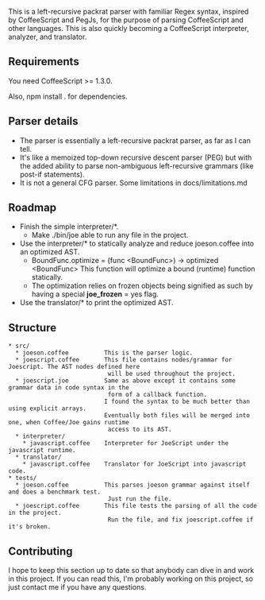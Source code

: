 This is a left-recursive packrat parser with familiar Regex syntax, inspired by CoffeeScript and PegJs, for the purpose of parsing CoffeeScript and other languages.
This is also quickly becoming a CoffeeScript interpreter, analyzer, and translator.

## Requirements

You need CoffeeScript >= 1.3.0.

Also, npm install . for dependencies.

## Parser details

* The parser is essentially a left-recursive packrat parser, as far as I can tell.
* It's like a memoized top-down recursive descent parser (PEG) but with the added ability to parse non-ambiguous left-recursive grammars (like post-if statements).
* It is not a general CFG parser. Some limitations in docs/limitations.md

## Roadmap

* Finish the simple interpreter/*.
    * Make ./bin/joe able to run any file in the project.
* Use the interpreter/* to statically analyze and reduce joeson.coffee into an optimized AST.
    * BoundFunc.optimize = (func &lt;BoundFunc&gt;) -> optimized &lt;BoundFunc&gt; This function will optimize a bound (runtime) function statically.
    * The optimization relies on frozen objects being signified as such by having a special __joe_frozen__ = yes flag.
* Use the translator/* to print the optimized AST.

## Structure

```
* src/
  * joeson.coffee          This is the parser logic.
  * joescript.coffee       This file contains nodes/grammar for Joescript. The AST nodes defined here
                            will be used throughout the project.
  * joescript.joe          Same as above except it contains some grammar data in code syntax in the
                            form of a callback function.
                           I found the syntax to be much better than using explicit arrays.
                           Eventually both files will be merged into one, when Coffee/Joe gains runtime
                            access to its AST.
  * interpreter/
    * javascript.coffee    Interpreter for JoeScript under the javascript runtime.
  * translator/
    * javascript.coffee    Translator for JoeScript into javascript code.
* tests/
  * joeson.coffee          This parses joeson grammar against itself and does a benchmark test.
                            Just run the file.
  * joescript.coffee       This file tests the parsing of all the code in the project.
                            Run the file, and fix joescript.coffee if it's broken.
```

## Contributing

I hope to keep this section up to date so that anybody can dive in and work in this project. If you can read this,
I'm probably working on this project, so just contact me if you have any questions.
